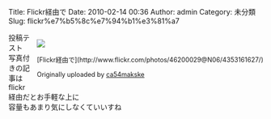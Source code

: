 Title: Flickr経由で
Date: 2010-02-14 00:36
Author: admin
Category: 未分類
Slug: flickr%e7%b5%8c%e7%94%b1%e3%81%a7

<div style="float: right; margin-left: 10px; margin-bottom: 10px;">

[![](http://farm3.static.flickr.com/2744/4353161627_31f500d407_m.jpg)](http://www.flickr.com/photos/46200029@N06/4353161627/ "photo sharing")  
  
<span style="font-size: 0.9em; margin-top: 0px;">  
[Flickr経由で](http://www.flickr.com/photos/46200029@N06/4353161627/)  
  
Originally uploaded by
[ca54makske](http://www.flickr.com/people/46200029@N06/)  
</span>

</div>

投稿テスト  
写真付きの記事はflickr経由だとお手軽な上に  
容量もあまり気にしなくていいすね  
  

